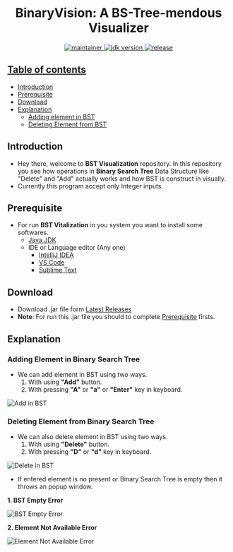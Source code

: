 <h1 align="center">BinaryVision: A BS-Tree-mendous Visualizer</h1>

<p align="center">
	<a href="https://github.com/takitajwar17" title="profile">
	<img src="https://img.shields.io/badge/maintainer-takitajwar17-blue" alt="maintainer">
	</a>
	<a href="https://www.oracle.com/in/java/technologies/javase-downloads.html" title="JDK Download">
		<img src="https://img.shields.io/badge/JDK-%3E%3D%20v8-blue" alt="jdk version">
	</a>
	<a href="https://github.com/urvesh254/BST-Visualization/releases">
		<img src="https://img.shields.io/badge/release-2.0.0-blue" alt="release">
</p>

## Table of contents
* [Introduction](#introduction)
* [Prerequisite](#prerequisite)
* [Download](#download)
* [Explanation](#explanation)
	* [Adding element in BST](#adding-element-in-binary-search-tree)
	* [Deleting Element from BST](#deleting-element-from-binary-search-tree)

## Introduction
- Hey there, welcome to **BST Visualization** repository. In this repository you see how operations in **Binary Search Tree** Data Structure like "Delete" and "Add" actually works and how BST is construct in visually.
- Currently this program accept only Integer inputs.

## Prerequisite 
-   For run **BST Vitalization** in you system you want to install some softwares.
	 - [Java JDK ](https://www.oracle.com/in/java/technologies/javase-downloads.html "Java JDK") 	
	 - IDE or Language editor (Any one)
  		-  [IntelliJ IDEA](https://www.jetbrains.com/idea/ "IntelliJ IDEA")
  		-  [VS Code](https://code.visualstudio.com/ "VS Code")
  		-  [Sublime Text](https://www.sublimetext.com/ "Sublime Text")


## Download
- Download .jar file form [Latest Releases](https://github.com/takitajwar17/BinaryVision-A-BS-Tree-mendous-Visualizer/releases "Download")
- **Note**: For run this .jar file you should to complete [Prerequisite](#prerequisite) firsts.


## Explanation
### Adding Element in Binary Search Tree
- We can add element in BST using two ways.
	1. With using **"Add"** button.
	2. With pressing **"A"** or **"a"** or **"Enter"** key in keyboard.
	
![Add in BST](https://user-images.githubusercontent.com/55116730/102015789-a6009c00-3d83-11eb-8ae9-bf47b3fd6c67.gif "Adding Element in BST")

### Deleting Element from Binary Search Tree
- We can also delete element in BST using two ways.
	1. With using **"Delete"** button.
	2. With pressing **"D"** or **"d"** key in keyboard.

![Delete in BST](https://user-images.githubusercontent.com/55116730/102015791-a9942300-3d83-11eb-9c0f-4befc0288583.gif)
- If entered element is no present or Binary Search Tree is empty then it throws an popup window.

**1. BST Empty Error**

![BST Empty Error](https://user-images.githubusercontent.com/55116730/102014950-9b8fd380-3d7e-11eb-845b-9ff621e5c559.jpg "BST Empty Error")


**2. Element Not Available Error**
	
![Element Not Available Error](https://user-images.githubusercontent.com/55116730/102014949-9a5ea680-3d7e-11eb-9288-d9d3bc018ba8.jpg "Element Not Available Error")
